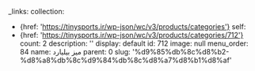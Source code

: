 _links:
  collection:
  - {href: 'https://tinysports.ir/wp-json/wc/v3/products/categories'}
  self:
  - {href: 'https://tinysports.ir/wp-json/wc/v3/products/categories/712'}
count: 2
description: ''
display: default
id: 712
image: null
menu_order: 84
name: میز بیلیارد
parent: 0
slug: '%d9%85%db%8c%d8%b2-%d8%a8%db%8c%d9%84%db%8c%d8%a7%d8%b1%d8%af'
